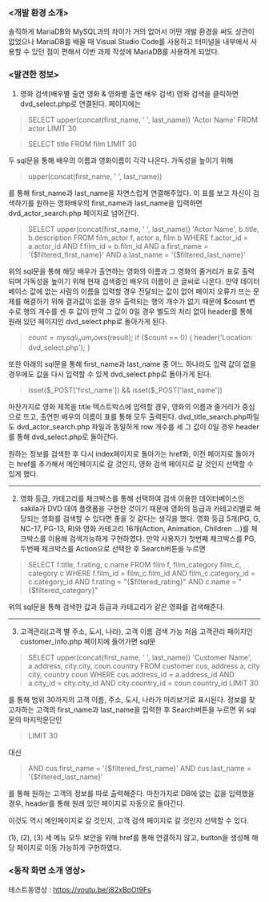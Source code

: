 ### <개발 환경 소개>
솔직하게 MariaDB와 MySQL과의 차이가 거의 없어서 어떤 개발 환경을 써도 상관이 없었으나 MariaDB를 배울 때 Visual Studio Code를 사용하고 터미널을 내부에서 사용할 수 있던 점이 편해서 이번 과제 작성에 MariaDB를 사용하게 되었다.

### <발견한 정보>
1) 영화 검색(배우별 출연 영화 & 영화별 출연 배우 검색)
영화 검색을 클릭하면 dvd_select.php로 연결된다. 페이지에는
> SELECT upper(concat(first_name, ' ', last_name)) 'Actor Name' FROM actor LIMIT 30

> SELECT title FROM film LIMIT 30

두 sql문을 통해 배우의 이름과 영화이름이 각각 나온다. 가독성을 높이기 위해
> upper(concat(first_name, ' ', last_name))

를 통해 first_name과 last_name을 자연스럽게 연결해주었다.
이 표를 보고 자신이 검색하기를 원하는 영화배우의 first_name과 last_name을 입력하면 dvd_actor_search.php 페이지로 넘어간다.
> SELECT upper(concat(first_name, ' ', last_name)) 'Actor Name', b.title, b.description
FROM film_actor f, actor a, film b
WHERE f.actor_id = a.actor_id
AND f.film_id = b.film_id
AND a.first_name = '{$filtered_first_name}'
AND a.last_name = '{$filtered_last_name}'


위의 sql문을 통해 해당 배우가 출연하는 영화의 이름과 그 영화의 줄거리가 표로 출력되며 가독성을 높이기 위해 현재 검색중인 배우의 이름이 큰 글씨로 나온다.
만약 데이터베이스 값에 없는 사람의 이름을 입력할 경우 전달되는 값이 없어 페이지 오류가 뜨는 문제를 해결하기 위해 결과값이 없을 경우 출력되는 행의 개수가 없기 때문에 $count 변수로 행의 개수를 센 후 값이 만약 그 값이 0일 경우 별도의 처리 없이 header를 통해 원래 있던 페이지인 dvd_select.php로 돌아가게 된다.
> $count = mysqli_num_rows($result);
    if ($count == 0) { 
        header('Location: dvd_select.php');
    }

또한 아래의 sql문을 통해 first_name과 last_name 중 어느 하나라도 입력 값이 없을 경우에도 값을 다시 입력할 수 있게 dvd_select.php로 돌아가게 된다.
> isset($_POST['first_name']) && isset($_POST['last_name'])


마찬가지로 영화 제목을 title 텍스트박스에 입력할 경우, 영화의 이름과 줄거리가 중심으로 뜨고, 출연한 배우의 이름이 표를 통해 모두 출력된다. dvd_title_search.php파일도 dvd_actor_search.php 파일과 동일하게 row 개수를 세 그 값이 0일 경우 header를 통해 dvd_select.php로 돌아간다.

원하는 정보를 검색한 후 다시 index페이지로 돌아가는 href와, 이전 페이지로 돌아가는 href를 추가해서 메인페이지로 갈 것인지, 영화 검색 페이지로 갈 것인지 선택할 수 있게 했다.

------------
2) 영화 등급, 카테고리를 체크박스를 통해 선택하여 검색
이용한 데이터베이스인 sakila가 DVD 대여 플랫폼을 구현한 것이기 때문에 영화의 등급과 카테고리별로 해당되는 영화를 검색할 수 있다면 좋을 것 같다는 생각을 했다. 영화 등급 5개(PG, G, NC-17, PG-13, R)와 영화 카테고리 16개(Action, Animation, Children ...)를 체크박스를 이용해 검색가능하게 구현하였다. 만약 사용자가 첫번째 체크박스를 PG, 두번째 체크박스를 Action으로 선택한 후 Search버튼을 누르면
>SELECT f.title, f.rating, c.name
FROM film f, film_category film_c, category c
WHERE f.film_id = film_c.film_id
AND film_c.category_id = c.category_id
AND f.rating = \"{$filtered_rating}\"
AND c.name = \"{$filtered_category}\"

위의 sql문을 통해 검색한 값과 등급과 카테고리가 같은 영화를 검색해준다.

------------
3) 고객관리(고객 별 주소, 도시, 나라), 고객 이름 검색 가능 
처음 고객관리 페이지인 customer_info.php 페이지에 들어가면 sql문
> SELECT upper(concat(first_name, ' ', last_name)) 'Customer Name', a.address, city.city, coun.country
FROM customer cus, address a, city city, country coun
WHERE cus.address_id = a.address_id
AND a.city_id = city.city_id
AND city.country_id = coun.country_id
LIMIT 30

를 통해 범위 30까지의 고객 이름, 주소, 도시, 나라가 미리보기로 표시된다.
정보를 찾고자하는 고객의 first_name과 last_name을 입력한 후 Search버튼을 누르면 위 sql문의 마지막문단인
> LIMIT 30

대신
> AND cus.first_name = '{$filtered_first_name}'
    AND cus.last_name = '{$filtered_last_name}'

를 통해 원하는 고객의 정보를 따로 출력해준다. 마찬가지로 DB에 없는 값을 입력했을 경우, header를 통해 원래 있던 페이지로 자동으로 돌아간다.

이것도 역시 메인페이지로 갈 것인지, 고객 검색 페이지로 갈 것인지 선택할 수 있다.

(1), (2), (3) 세 메뉴 모두 보안을 위해 href를 통해 연결하지 않고, button을 생성해 해당 페이지로 이동 가능하게 구현하였다.

### <동작 화면 소개 영상>
테스트동영상 : https://youtu.be/j82xBoOt9Fs
